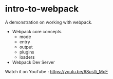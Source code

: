 # intro-to-webpack

A demonstration on working with webpack. 

* Webpack core concepts
    * mode
    * entry
    * output
    * plugins
    * loaders
* Webpack Dev Server

Watch it on YouTube : https://youtu.be/68uslIi_McE
